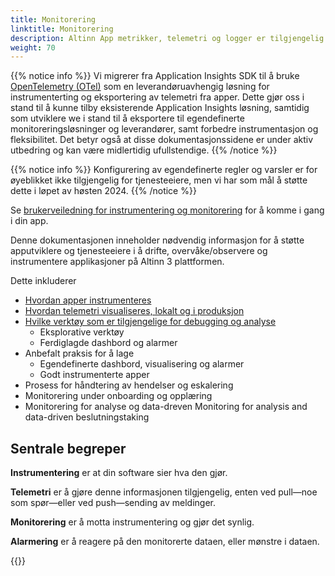```yaml
---
title: Monitorering
linktitle: Monitorering
description: Altinn App metrikker, telemetri og logger er tilgjengelig i Azure Application Insights.
weight: 70
---
```


{{% notice info %}}
Vi migrerer fra Application Insights SDK til å bruke [OpenTelemetry (OTel)](https://opentelemetry.io/) som en leverandøruavhengig 
løsning for instrumenterting og eksportering av telemetri fra apper. Dette gjør oss i stand til å kunne tilby eksisterende Application
Insights løsning, samtidig som utviklere we i stand til å eksportere til egendefinerte monitoreringsløsninger og leverandører, samt forbedre instrumentasjon og fleksibilitet.
Det betyr også at disse dokumentasjonssidene er under aktiv utbedring og kan være midlertidig ufullstendige.
{{% /notice %}}

{{% notice info %}}
Konfigurering av egendefinerte regler og varsler er for øyeblikket ikke tilgjengelig for tjenesteeiere,
men vi har som mål å støtte dette i løpet av høsten 2024.
{{% /notice %}}

Se [brukerveiledning for instrumentering og monitorering](/nb/altinn-studio/guides/monitor-and-instrument/) for å komme i gang i din app.

Denne dokumentasjonen inneholder nødvendig informasjon for å støtte apputviklere og tjenesteeiere i å
drifte, overvåke/observere og instrumentere applikasjoner på Altinn 3 plattformen.

Dette inkluderer

* [Hvordan apper instrumenteres](/nb/altinn-studio/reference/monitoring/instrumentation)
* [Hvordan telemetri visualiseres, lokalt og i produksjon](/nb/altinn-studio/reference/monitoring/visualisation)
* [Hvilke verktøy som er tilgjengelige for debugging og analyse](/nb/altinn-studio/reference/monitoring/visualisation)
  * Eksplorative verktøy
  * Ferdiglagde dashbord og alarmer
* Anbefalt praksis for å lage
  * Egendefinerte dashbord, visualisering og alarmer
  * Godt instrumenterte apper
* Prosess for håndtering av hendelser og eskalering
* Monitorering under onboarding og opplæring
* Monitorering for analyse og data-dreven Monitoring for analysis and data-driven beslutningstaking

## Sentrale begreper

**Instrumentering** er at din software sier hva den gjør.

**Telemetri** er å gjøre denne informasjonen tilgjengelig, enten ved pull—noe som spør—eller ved push—sending av meldinger.

**Monitorering** er å motta instrumentering og gjør det synlig.

**Alarmering** er å reagere på den monitorerte dataen, eller mønstre i dataen.

{{<children />}}